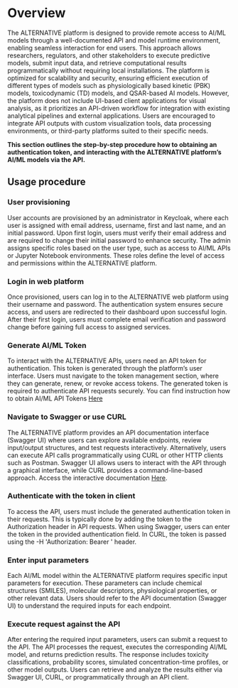 # Overview

The ALTERNATIVE platform is designed to provide remote access to AI/ML models through a well-documented API and model runtime environment, enabling seamless interaction for end users. This approach allows researchers, regulators, and other stakeholders to execute predictive models, submit input data, and retrieve computational results programmatically without requiring local installations. The platform is optimized for scalability and security, ensuring efficient execution of different types of models such as physiologically based kinetic (PBK) models, toxicodynamic (TD) models, and QSAR-based AI models. However, the platform does not include UI-based client applications for visual analysis, as it prioritizes an API-driven workflow for integration with existing analytical pipelines and external applications. Users are encouraged to integrate API outputs with custom visualization tools, data processing environments, or third-party platforms suited to their specific needs.

**This section outlines the step-by-step procedure how to obtaining an authentication token, and interacting with the ALTERNATIVE platform’s AI/ML models via the API.**

## Usage procedure

### User provisioning

User accounts are provisioned by an administrator in Keycloak, where each user is assigned with email address, username, first and last name, and an initial password. Upon first login, users must verify their email address and are required to change their initial password to enhance security. The admin assigns specific roles based on the user type, such as access to AI/ML APIs or Jupyter Notebook environments. These roles define the level of access and permissions within the ALTERNATIVE platform.

### Login in web platform

Once provisioned, users can log in to the ALTERNATIVE web platform using their username and password. The authentication system ensures secure access, and users are redirected to their dashboard upon successful login. After their first login, users must complete email verification and password change before gaining full access to assigned services.

### Generate AI/ML Token

To interact with the ALTERNATIVE APIs, users need an API token for authentication. This token is generated through the platform’s user interface. Users must navigate to the token management section, where they can generate, renew, or revoke access tokens. The generated token is required to authenticate API requests securely. You can find instruction how to obtain AI/ML API Tokens [Here](/system-services/ai-ml-api/api-usage/authentication)

### Navigate to Swagger or use CURL

The ALTERNATIVE platform provides an API documentation interface (Swagger UI) where users can explore available endpoints, review input/output structures, and test requests interactively. Alternatively, users can execute API calls programmatically using CURL or other HTTP clients such as Postman. Swagger UI allows users to interact with the API through a graphical interface, while CURL provides a command-line-based approach. Access the interactive documentation [Here](https://ai-ml-api.platform.alternative-project.eu/swagger).

### Authenticate with the token in client

To access the API, users must include the generated authentication token in their requests. This is typically done by adding the token to the Authorization header in API requests. When using Swagger, users can enter the token in the provided authentication field. In CURL, the token is passed using the -H 'Authorization: Bearer <TOKEN>' header.

### Enter input parameters

Each AI/ML model within the ALTERNATIVE platform requires specific input parameters for execution. These parameters can include chemical structures (SMILES), molecular descriptors, physiological properties, or other relevant data. Users should refer to the API documentation (Swagger UI) to understand the required inputs for each endpoint.

### Execute request against the API

After entering the required input parameters, users can submit a request to the API. The API processes the request, executes the corresponding AI/ML model, and returns prediction results. The response includes toxicity classifications, probability scores, simulated concentration-time profiles, or other model outputs. Users can retrieve and analyze the results either via Swagger UI, CURL, or programmatically through an API client.